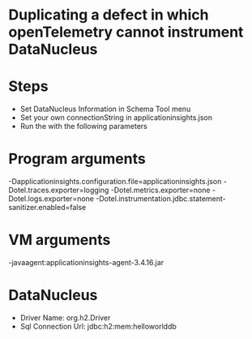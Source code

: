 # Duplicating a defect in which openTelemetry cannot instrument DataNucleus

# Steps 

* Set DataNucleus Information in Schema Tool menu
* Set your own connectionString in applicationinsights.json
* Run the with the following parameters  

# Program arguments

-Dapplicationinsights.configuration.file=applicationinsights.json
-Dotel.traces.exporter=logging
-Dotel.metrics.exporter=none
-Dotel.logs.exporter=none
-Dotel.instrumentation.jdbc.statement-sanitizer.enabled=false

# VM arguments

-javaagent:applicationinsights-agent-3.4.16.jar

# DataNucleus

* Driver Name: org.h2.Driver
* Sql Connection Url: jdbc:h2:mem:helloworlddb

